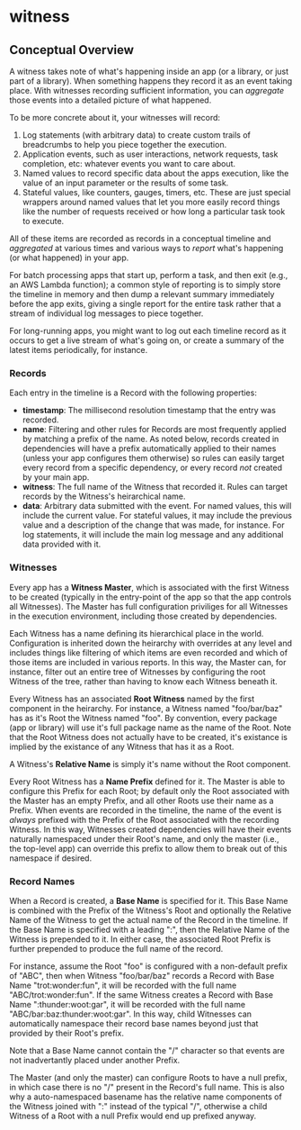 # witness

## Conceptual Overview

A witness takes note of what's happening inside an app (or a library, or just part of a library). When something happens
they record it as an event taking place. With witnesses recording sufficient information, you can _aggregate_ those
events into a detailed picture of what happened.

To be more concrete about it, your witnesses will record:

1. Log statements (with arbitrary data) to create custom trails of breadcrumbs to help you piece together the execution.
2. Application events, such as user interactions, network requests, task completion, etc: whatever events you want to
   care about.
3. Named values to record specific data about the apps execution, like the value of an input parameter or the results
   of some task.
4. Stateful values, like counters, gauges, timers, etc. These are just special wrappers around named values that let you
   more easily record things like the number of requests received or how long a particular task took to execute.

All of these items are recorded as records in a conceptual timeline and _aggregated_ at various times and various ways to _report_
what's happening (or what happened) in your app.

For batch processing apps that start up, perform a task, and then exit
(e.g., an AWS Lambda function); a common style of reporting is to simply store the timeline in memory and then dump a
relevant summary immediately before the app exits, giving a single report for the entire task rather that a stream of
individual log messages to piece together.

For long-running apps, you might want to log out each timeline record as it occurs to get a live stream of what's going on,
or create a summary of the latest items periodically, for instance.

### Records

Each entry in the timeline is a Record with the following properties:

-   **timestamp**: The millisecond resolution timestamp that the entry was recorded.
-   **name**: Filtering and other rules for Records are most frequently applied by matching a prefix of the name. As noted below,
    records created in dependencies will have a prefix automatically applied to their names (unless your app configures them otherwise)
    so rules can easily target every record from a specific dependency, or every record _not_ created by your main app.
-   **witness**: The full name of the Witness that recorded it. Rules can target records by the Witness's heirarchical name.
-   **data**: Arbitrary data submitted with the event. For named values, this will include the current value. For stateful values,
    it may include the previous value and a description of the change that was made, for instance. For log statements, it will
    include the main log message and any additional data provided with it.

### Witnesses

Every app has a **Witness Master**, which is associated with the first Witness to be created (typically in the entry-point
of the app so that the app controls all Witnesses). The Master has full configuration priviliges for all Witnesses in the
execution environment, including those created by dependencies.

Each Witness has a name defining its hierarchical place in the world. Configuration is inherited down the heirarchy with
overrides at any level and includes things like filtering of which items are even recorded and which of those items are
included in various reports. In this way, the Master can, for instance, filter out an entire tree of Witnesses by configuring
the root Witness of the tree, rather than having to know each Witness beneath it.

Every Witness has an associated **Root Witness** named by the first component in the heirarchy. For instance, a Witness named
"foo/bar/baz" has as it's Root the Witness named "foo". By convention, every package (app or library) will use it's full
package name as the name of the Root. Note that the Root Witness does not actually have to be created, it's existance is implied
by the existance of any Witness that has it as a Root.

A Witness's **Relative Name** is simply it's name without the Root component.

Every Root Witness has a **Name Prefix** defined for it. The Master is able to configure this Prefix for each Root; by default
only the Root associated with the Master has an empty Prefix, and all other Roots use their name as a Prefix. When events
are recorded in the timeline, the name of the event is _always_ prefixed with the Prefix of the Root associated with the recording
Witness. In this way, Witnesses created dependencies will have their events naturally namespaced under their Root's name, and only
the master (i.e., the top-level app) can override this prefix to allow them to break out of this namespace if desired.

### Record Names

When a Record is created, a **Base Name** is specified for it. This Base Name is combined with the Prefix of the Witness's Root
and optionally the Relative Name of the Witness to get the actual name of the Record in the timeline. If the Base Name is specified
with a leading ":", then the Relative Name of the Witness is prepended to it. In either case, the associated Root Prefix is further
prepended to produce the full name of the record.

For instance, assume the Root "foo" is configured with a non-default prefix of "ABC", then when Witness "foo/bar/baz" records a
Record with Base Name "trot:wonder:fun", it will be recorded with the full name "ABC/trot:wonder:fun". If the same Witness creates a Record with
Base Name ":thunder:woot:gar", it will be recorded with the full name "ABC/bar:baz:thunder:woot:gar". In this way, child Witnesses can automatically
namespace their record base names beyond just that provided by their Root's prefix.

Note that a Base Name cannot contain the "/" character so that events are not inadvertantly placed under another Prefix.

The Master (and only the master) can configure Roots to have a null prefix, in which case there is no "/" present in the Record's full name. This is
also why a auto-namespaced basename has the relative name components of the Witness joined with ":" instead of the typical "/", otherwise a
child Witness of a Root with a null Prefix would end up prefixed anyway.
